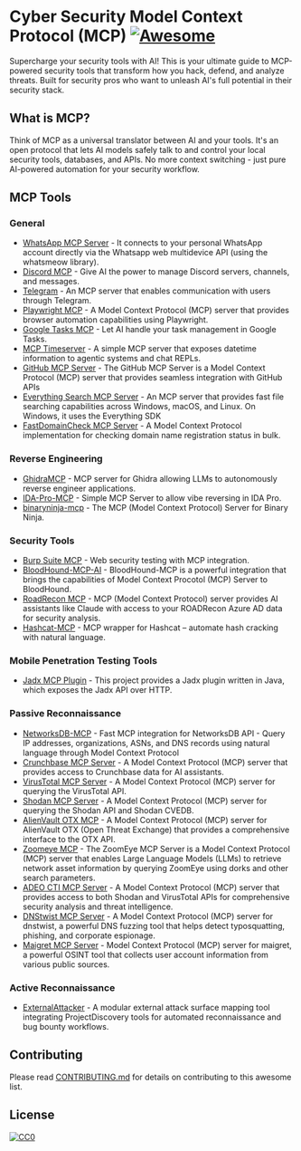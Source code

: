 # Cyber Security Model Context Protocol (MCP) [![Awesome](https://awesome.re/badge.svg)](https://awesome.re)
Supercharge your security tools with AI! This is your ultimate guide to MCP-powered security tools that transform how you hack, defend, and analyze threats. Built for security pros who want to unleash AI's full potential in their security stack.

## What is MCP?
Think of MCP as a universal translator between AI and your tools. It's an open protocol that lets AI models safely talk to and control your local security tools, databases, and APIs. No more context switching - just pure AI-powered automation for your security workflow.

## MCP Tools

### General
- [WhatsApp MCP Server](https://github.com/lharries/whatsapp-mcp) - It connects to your personal WhatsApp account directly via the Whatsapp web multidevice API (using the whatsmeow library).
- [Discord MCP](https://github.com/BurtTheCoder/mcp-discord) - Give AI the power to manage Discord servers, channels, and messages.
- [Telegram](https://github.com/qpd-v/mcp-communicator-telegram) - An MCP server that enables communication with users through Telegram. 
- [Playwright MCP](https://github.com/microsoft/playwright-mcp) - A Model Context Protocol (MCP) server that provides browser automation capabilities using Playwright.
- [Google Tasks MCP](https://github.com/BurtTheCoder/gtasks-mcp) - Let AI handle your task management in Google Tasks.
- [MCP Timeserver](https://github.com/SecretiveShell/MCP-timeserver) - A simple MCP server that exposes datetime information to agentic systems and chat REPLs.
- [GitHub MCP Server](https://github.com/github/github-mcp-server) - The GitHub MCP Server is a Model Context Protocol (MCP) server that provides seamless integration with GitHub APIs
- [Everything Search MCP Server](https://github.com/mamertofabian/mcp-everything-search) - An MCP server that provides fast file searching capabilities across Windows, macOS, and Linux. On Windows, it uses the Everything SDK
- [FastDomainCheck MCP Server](https://github.com/bingal/FastDomainCheck-MCP-Server) - A Model Context Protocol implementation for checking domain name registration status in bulk.

### Reverse Engineering
- [GhidraMCP](https://github.com/LaurieWired/GhidraMCP) - MCP server for Ghidra allowing LLMs to autonomously reverse engineer applications.
- [IDA-Pro-MCP](https://github.com/mrexodia/ida-pro-mcp) - Simple MCP Server to allow vibe reversing in IDA Pro.
- [binaryninja-mcp](https://github.com/MCPPhalanx/binaryninja-mcp) - The MCP (Model Context Protocol) Server for Binary Ninja.

### Security Tools
- [Burp Suite MCP](https://github.com/PortSwigger/mcp-server) - Web security testing with MCP integration.
- [BloodHound-MCP-AI](https://github.com/MorDavid/BloodHound-MCP-AI) - BloodHound-MCP is a powerful integration that brings the capabilities of Model Context Procotol (MCP) Server to BloodHound.
- [RoadRecon MCP](https://github.com/atomicchonk/roadrecon_mcp_server) - MCP (Model Context Protocol) server provides AI assistants like Claude with access to your ROADRecon Azure AD data for security analysis.
- [Hashcat-MCP](https://github.com/MorDavid/hashcat-mcp) - MCP wrapper for Hashcat – automate hash cracking with natural language.

### Mobile Penetration Testing Tools
- [Jadx MCP Plugin](https://github.com/mobilehackinglab/jadx-mcp-plugin) - This project provides a Jadx plugin written in Java, which exposes the Jadx API over HTTP.

### Passive Reconnaissance
- [NetworksDB-MCP](https://github.com/MorDavid/NetworksDB-MCP) - Fast MCP integration for NetworksDB API - Query IP addresses, organizations, ASNs, and DNS records using natural language through Model Context Protocol
- [Crunchbase MCP Server](https://github.com/Cyreslab-AI/crunchbase-mcp-server) - A Model Context Protocol (MCP) server that provides access to Crunchbase data for AI assistants.
- [VirusTotal MCP Server](https://github.com/BurtTheCoder/mcp-virustotal) - A Model Context Protocol (MCP) server for querying the VirusTotal API. 
- [Shodan MCP Server](https://github.com/BurtTheCoder/mcp-shodan) - A Model Context Protocol (MCP) server for querying the Shodan API and Shodan CVEDB.
- [AlienVault OTX MCP](https://github.com/mrwadams/otx-mcp) - A Model Context Protocol (MCP) server for AlienVault OTX (Open Threat Exchange) that provides a comprehensive interface to the OTX API.
- [Zoomeye MCP](https://github.com/zoomeye-ai/mcp_zoomeye) - ​The ZoomEye MCP Server is a Model Context Protocol (MCP) server that enables Large Language Models (LLMs) to retrieve network asset information by querying ZoomEye using dorks and other search parameters. 
- [ADEO CTI MCP Server](https://github.com/ADEOSec/mcp-shodan) - A Model Context Protocol (MCP) server that provides access to both Shodan and VirusTotal APIs for comprehensive security analysis and threat intelligence.
- [DNStwist MCP Server](https://github.com/BurtTheCoder/mcp-dnstwist) - A Model Context Protocol (MCP) server for dnstwist, a powerful DNS fuzzing tool that helps detect typosquatting, phishing, and corporate espionage.
- [Maigret MCP Server](https://github.com/BurtTheCoder/mcp-maigret) -  Model Context Protocol (MCP) server for maigret, a powerful OSINT tool that collects user account information from various public sources.

### Active Reconnaissance
- [ExternalAttacker](https://github.com/MorDavid/ExternalAttacker-MCP) - A modular external attack surface mapping tool integrating ProjectDiscovery tools for automated reconnaissance and bug bounty workflows.

## Contributing
Please read [CONTRIBUTING.md](CONTRIBUTING.md) for details on contributing to this awesome list.

## License

[![CC0](https://mirrors.creativecommons.org/presskit/buttons/88x31/svg/cc-zero.svg)](https://creativecommons.org/publicdomain/zero/1.0) 
